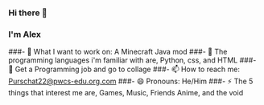 ### Hi there 👋
### I'm Alex



###- 🔭 What I want to work on: A Minecraft Java mod
###- 🌱 The programming languages i'm familiar with are, Python, css, and HTML
###- 💬 Get a Programming job and go to collage
###- 📫 How to reach me: Purschat22@pwcs-edu.org.com
###- 😄 Pronouns: He/Him
###- ⚡ The 5 things that interest me are, Games, Music, Friends Anime, and the void


<!--
**AlexPurschwitz/AlexPurschwitz** is a ✨ _special_ ✨ repository because its `README.md` (this file) appears on your GitHub profile.

Here are some ideas to get you started:

- 🔭 What I want to work on: A Minecraft Java mod
- 🌱 The programming languages i'm familiar with are, Python, css, and HTML
- 💬 Get a Programming job and go to collage
- 📫 How to reach me: Purschat22@pwcs-edu.org.com
- 😄 Pronouns: He/Him
- ⚡ The 5 things that interest me are, Games, Music, Friends Pc stuff, and the void
-->
